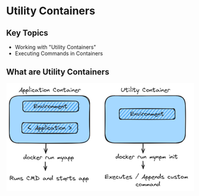 # Utility Containers

## Key Topics

- Working with "Utility Containers"
- Executing Commands in Containers

## What are Utility Containers

![util vs app](./docs/util-vs-app.excalidraw.png)
